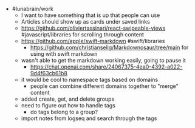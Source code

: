 - #lunabrain/work
	- I want to have something that is up that people can use
	- Articles should show up as cards under saved links
	- https://github.com/oliviertassinari/react-swipeable-views #javascript/libraries for scrolling through content
	- https://github.com/apple/swift-markdown #swift/libraries
		- https://github.com/christianselig/Markdownosaur/tree/main for using with swift markdown
	- wasn't able to get the markdown working easily, going to pause it
		- https://chat.openai.com/share/24067375-4ea0-4392-a022-9d4f63cb61b8
	- it would be cool to namespace tags based on domains
		- people can combine different domains together to "merge" content
	- added create, get, and delete groups
	- need to figure out how to handle tags
		- do tags belong to a group?
	- import notes from logseq and search through the tags